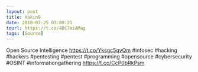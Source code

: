 ```yaml
---
layout: post
title: Hakin9
date: 2018-07-25 03:00:21
tourl: https://t.co/4DC7miAMag
tags: [Source]
---
```

Open Source Intelligence https://t.co/Yksgc5qvQm #infosec #hacking #hackers #pentesting #pentest #programming #opensource #cybersecurity #OSINT #informationgathering https://t.co/CcP0bRkPsm